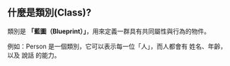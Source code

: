## 什麼是類別(Class)?
類別是 **「藍圖（Blueprint）」**，用來定義一群具有共同屬性與行為的物件。

例如：Person 是一個類別，它可以表示每一位「人」，而人都會有 姓名、年齡，以及 說話 的能力。







